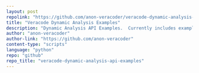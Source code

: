 ```yaml
---
layout: post
repolink: "https://github.com/anon-veracoder/veracode-dynamic-analysis-api-examples"
title: "Veracode Dynamic Analysis Examples"
description: "Dynamic Analysis API Examples.  Currently includes example code for using the Scanner Variables feature, where credentials can be defined and updated at the account level, and referenced in Selenium login scripts."
author: "anon-veracoder"
author-link: "https://github.com/anon-veracoder"
content-type: "scripts"
language: "python"
repo: "github"
repo_title: "veracode-dynamic-analysis-api-examples"
---
```

